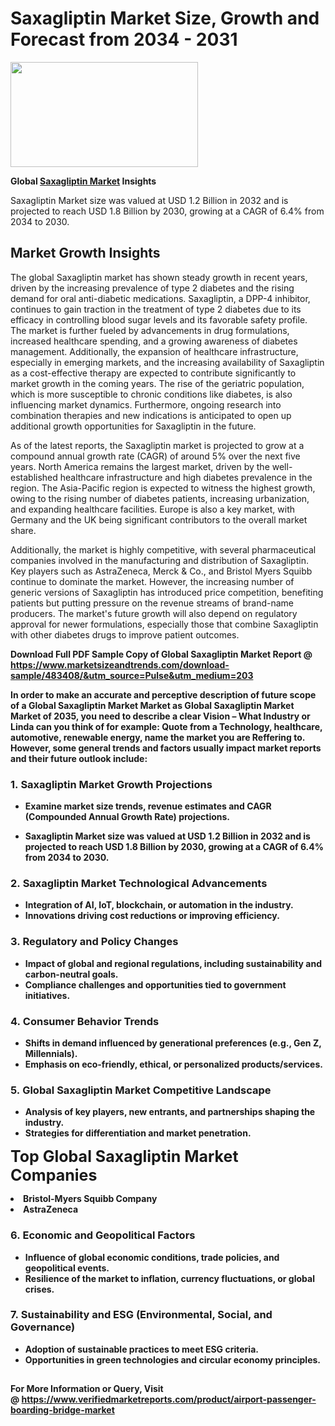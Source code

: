 <H1>Saxagliptin Market Size, Growth and Forecast from 2034 - 2031</H1><img class="aligncenter size-medium wp-image-584254" src="https://thirdeyenews.in/wp-content/uploads/2034/09/Global-Market-Research-300x168.jpeg" alt="" width="300" height="168" /><p><strong>Global&nbsp;<a href="https://www.marketsizeandtrends.com/download-sample/483408/&amp;utm_source=Pulse&amp;utm_medium=203">Saxagliptin Market</a> Insights</strong></p><p>Saxagliptin Market size was valued at USD 1.2 Billion in 2032 and is projected to reach USD 1.8 Billion by 2030, growing at a CAGR of 6.4% from 2034 to 2030.</p><p><h2>Market Growth Insights</h2> <p>The global Saxagliptin market has shown steady growth in recent years, driven by the increasing prevalence of type 2 diabetes and the rising demand for oral anti-diabetic medications. Saxagliptin, a DPP-4 inhibitor, continues to gain traction in the treatment of type 2 diabetes due to its efficacy in controlling blood sugar levels and its favorable safety profile. The market is further fueled by advancements in drug formulations, increased healthcare spending, and a growing awareness of diabetes management. Additionally, the expansion of healthcare infrastructure, especially in emerging markets, and the increasing availability of Saxagliptin as a cost-effective therapy are expected to contribute significantly to market growth in the coming years. The rise of the geriatric population, which is more susceptible to chronic conditions like diabetes, is also influencing market dynamics. Furthermore, ongoing research into combination therapies and new indications is anticipated to open up additional growth opportunities for Saxagliptin in the future.</p> <p><strong></strong></p> <p>As of the latest reports, the Saxagliptin market is projected to grow at a compound annual growth rate (CAGR) of around 5% over the next five years. North America remains the largest market, driven by the well-established healthcare infrastructure and high diabetes prevalence in the region. The Asia-Pacific region is expected to witness the highest growth, owing to the rising number of diabetes patients, increasing urbanization, and expanding healthcare facilities. Europe is also a key market, with Germany and the UK being significant contributors to the overall market share.</p> <p>Additionally, the market is highly competitive, with several pharmaceutical companies involved in the manufacturing and distribution of Saxagliptin. Key players such as AstraZeneca, Merck & Co., and Bristol Myers Squibb continue to dominate the market. However, the increasing number of generic versions of Saxagliptin has introduced price competition, benefiting patients but putting pressure on the revenue streams of brand-name producers. The market's future growth will also depend on regulatory approval for newer formulations, especially those that combine Saxagliptin with other diabetes drugs to improve patient outcomes.</p> <p><strong></p><p><span class=""><strong>Download Full PDF Sample Copy of Global Saxagliptin Market Report</strong> @ <a href="https://www.marketsizeandtrends.com/download-sample/483408/&amp;utm_source=Pulse&amp;utm_medium=203" target="_blank">https://www.marketsizeandtrends.com/download-sample/483408/&amp;utm_source=Pulse&amp;utm_medium=203</a></span></p><p>In order to make an accurate and perceptive description of future scope of a Global&nbsp;Saxagliptin Market Market as Global&nbsp;Saxagliptin Market Market of 2035, you need to describe a clear Vision &ndash; What Industry or Linda can you think of for example: Quote from a Technology, healthcare, automotive, renewable energy, name the market you are Reffering to. However, some general trends and factors usually impact market reports and their future outlook include:</p><h3>1.&nbsp;<strong>Saxagliptin Market Growth Projections</strong></h3><ul><li>Examine market size trends, revenue estimates and CAGR (Compounded Annual Growth Rate) projections.</li><li><p>Saxagliptin Market size was valued at USD 1.2 Billion in 2032 and is projected to reach USD 1.8 Billion by 2030, growing at a CAGR of 6.4% from 2034 to 2030.</p></li></ul><h3>2.&nbsp;<strong>Saxagliptin Market Technological Advancements</strong></h3><ul><li>Integration of AI, IoT, blockchain, or automation in the industry.</li><li>Innovations driving cost reductions or improving efficiency.</li></ul><h3>3.&nbsp;<strong>Regulatory and Policy Changes</strong></h3><ul><li>Impact of global and regional regulations, including sustainability and carbon-neutral goals.</li><li>Compliance challenges and opportunities tied to government initiatives.</li></ul><h3>4.&nbsp;<strong>Consumer Behavior Trends</strong></h3><ul><li>Shifts in demand influenced by generational preferences (e.g., Gen Z, Millennials).</li><li>Emphasis on eco-friendly, ethical, or personalized products/services.</li></ul><h3>5.&nbsp;<strong>Global Saxagliptin Market Competitive Landscape</strong></h3><ul><li>Analysis of key players, new entrants, and partnerships shaping the industry.</li><li>Strategies for differentiation and market penetration.</li></ul><p data-pm-slice="1 1 []"><span style="color: inherit; font-family: inherit; font-size: 25px;">Top Global Saxagliptin Market Companies</span></p><div class="" data-test-id=""><p><li>Bristol-Myers Squibb Company</li><li> AstraZeneca</li></p></div><h3>6.&nbsp;<strong>Economic and Geopolitical Factors</strong></h3><ul><li>Influence of global economic conditions, trade policies, and geopolitical events.</li><li>Resilience of the market to inflation, currency fluctuations, or global crises.</li></ul><h3>7.&nbsp;<strong>Sustainability and ESG (Environmental, Social, and Governance)</strong></h3><ul><li>Adoption of sustainable practices to meet ESG criteria.</li><li>Opportunities in green technologies and circular economy principles.</li></ul><h2><strong style="font-size: 14px;">For More Information or Query, Visit @&nbsp;</strong><a style="background-color: #ffffff; font-size: 14px;" href="https://www.marketsizeandtrends.com/report/saxagliptin-market/" target="_blank">https://www.verifiedmarketreports.com/product/airport-passenger-boarding-bridge-market</a></h2>
